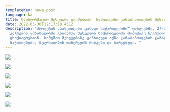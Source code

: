 ```yaml
---
templateKey: news_post
language: ka
title: საინფორმაციო შეხვედრა ექიმებთან  სამედიცინო კანაბინოიდების შესახებ
date: 2022-05-30T12:17:18.431Z
description: "პროექტის „სამედიცინო კანაფი საქართველოში“ ფარგლებში, 27-29 მაისს
  კაჭრეთის ამბასადორში გაიმართა შეხვედრა საქართველოში მომუშავე ნევროლოგებსა და
  ფსიქიატრებთან. სამუშაო შეხვედრაზე განხილული იქნა კანაბინოიდების გამოყენების
  საჭიროებები, მკურნალობის დანერგვის რისკები და სარგებელი. "
---
```

<div class="image-list">

![](/media/uploads/img_8318.jpg)

![](/media/uploads/img_8319.jpg)

![](/media/uploads/img_8320.jpg)

![](/media/uploads/img_8321.jpg)

![](/media/uploads/img_8323.jpg)

![](/media/uploads/img_8324.jpg)

</div>